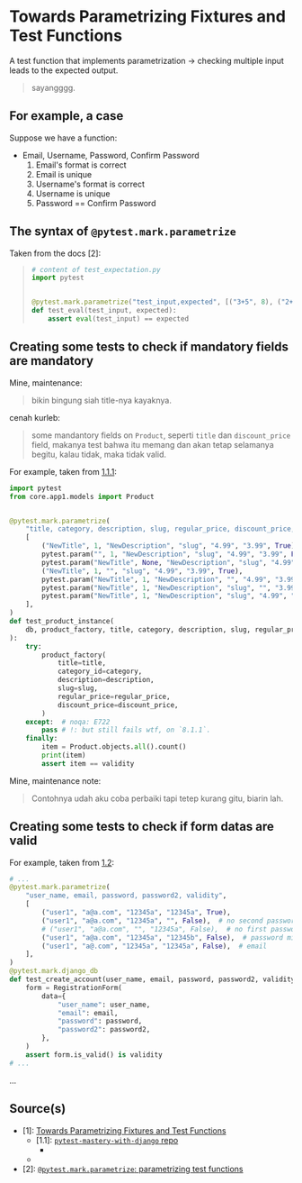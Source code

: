 # Towards Parametrizing Fixtures and Test Functions

A test function that implements parametrization -> checking multiple input leads to the expected output.

> sayangggg.

## For example, a case

Suppose we have a function:

- Email, Username, Password, Confirm Password
  1. Email's format is correct
  2. Email is unique
  3. Username's format is correct
  4. Username is unique
  5. Password == Confirm Password

## The syntax of `@pytest.mark.parametrize`

Taken from the docs [2]:
>
> ```python
> # content of test_expectation.py
> import pytest
> 
> 
> @pytest.mark.parametrize("test_input,expected", [("3+5", 8), ("2+4", 6), ("6*9", 54)])
> def test_eval(test_input, expected):
>     assert eval(test_input) == expected
> ```

## Creating some tests to check if mandatory fields are mandatory

Mine, maintenance:
> bikin bingung siah title-nya kayaknya.

cenah kurleb:
> some mandantory fields on `Product`, seperti `title` dan `discount_price` field, makanya test bahwa itu memang dan akan tetap selamanya begitu, kalau tidak, maka tidak valid.

For example, taken from [1.1.1]:

```python
import pytest
from core.app1.models import Product


@pytest.mark.parametrize(
    "title, category, description, slug, regular_price, discount_price, validity",
    [
        ("NewTitle", 1, "NewDescription", "slug", "4.99", "3.99", True),
        pytest.param("", 1, "NewDescription", "slug", "4.99", "3.99", False, marks=pytest.mark.xfail),
        pytest.param("NewTitle", None, "NewDescription", "slug", "4.99", "3.99", False, marks=pytest.mark.xfail),
        ("NewTitle", 1, "", "slug", "4.99", "3.99", True),
        pytest.param("NewTitle", 1, "NewDescription", "", "4.99", "3.99", False, marks=pytest.mark.xfail),
        pytest.param("NewTitle", 1, "NewDescription", "slug", "", "3.99", False, marks=pytest.mark.xfail),
        pytest.param("NewTitle", 1, "NewDescription", "slug", "4.99", "", False, marks=pytest.mark.xfail),
    ],
)
def test_product_instance(
    db, product_factory, title, category, description, slug, regular_price, discount_price, validity
):
    try:
        product_factory(
            title=title,
            category_id=category,
            description=description,
            slug=slug,
            regular_price=regular_price,
            discount_price=discount_price,
        )
    except:  # noqa: E722
        pass # !: but still fails wtf, on `8.1.1`.
    finally:
        item = Product.objects.all().count()
        print(item)
        assert item == validity
```

Mine, maintenance note:
> Contohnya udah aku coba perbaiki tapi tetep kurang gitu, biarin lah.

## Creating some tests to check if form datas are valid

For example, taken from [1.2]:

```python
# ...
@pytest.mark.parametrize(
    "user_name, email, password, password2, validity",
    [
        ("user1", "a@a.com", "12345a", "12345a", True),
        ("user1", "a@a.com", "12345a", "", False),  # no second password
        # ("user1", "a@a.com", "", "12345a", False),  # no first password
        ("user1", "a@a.com", "12345a", "12345b", False),  # password mismatch
        ("user1", "a@.com", "12345a", "12345a", False),  # email
    ],
)
@pytest.mark.django_db
def test_create_account(user_name, email, password, password2, validity):
    form = RegistrationForm(
        data={
            "user_name": user_name,
            "email": email,
            "password": password,
            "password2": password2,
        },
    )
    assert form.is_valid() is validity
# ...
```

...

## Source(s)

- [1]: [Towards Parametrizing Fixtures and Test Functions](https://www.youtube.com/watch?v=APhI43fyRHI&list=PLOLrQ9Pn6caw3ilqDR8_qezp76QuEOlHY&index=8)
  - [1.1]: [`pytest-mastery-with-django` repo](https://github.com/bal-sm/pytest-mastery-with-django)
    - [1.1.1]: [`test_ex5.py`](https://github.com/bal-sm/pytest-mastery-with-django/blob/bal_fixes/Part-4%20Parametrizing/tests/test_ex5.py)
  - [1.2]: [`test_account_forms.py`](https://github.com/veryacademy/django-ecommerce-project/blob/90ab482be0a01f7f25c00eb5ad7dfbe8a250c4ca/Part-10%20Pytest%20Testing%201/ecommerce/apps/account/tests/test_account_forms.py)
- [2]: [`@pytest.mark.parametrize`: parametrizing test functions](https://docs.pytest.org/en/8.1.x/how-to/parametrize.html#pytest-mark-parametrize-parametrizing-test-functions)
